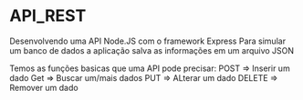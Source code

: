 # API_REST
Desenvolvendo uma API Node.JS com o framework Express
Para simular um banco de dados a aplicação salva as informações em um arquivo JSON

Temos as funções basicas que uma API pode precisar:
POST => Inserir um dado
Get => Buscar um/mais dados
PUT => ALterar um dado
DELETE => Remover um dado
